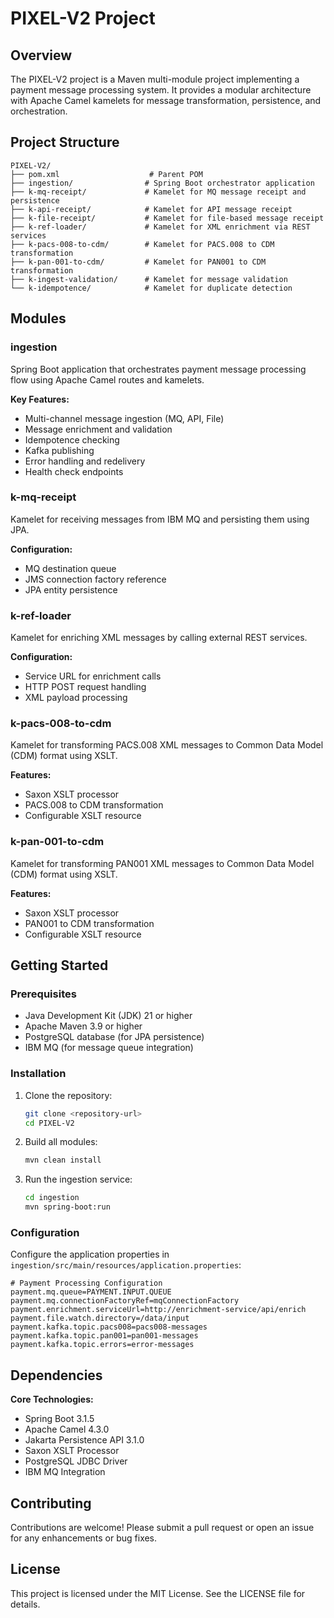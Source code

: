 # PIXEL-V2 Project

## Overview

The PIXEL-V2 project is a Maven multi-module project implementing a payment message processing system. It provides a modular architecture with Apache Camel kamelets for message transformation, persistence, and orchestration.

## Project Structure

```
PIXEL-V2/
├── pom.xml                    # Parent POM
├── ingestion/                # Spring Boot orchestrator application
├── k-mq-receipt/             # Kamelet for MQ message receipt and persistence
├── k-api-receipt/            # Kamelet for API message receipt
├── k-file-receipt/           # Kamelet for file-based message receipt
├── k-ref-loader/             # Kamelet for XML enrichment via REST services
├── k-pacs-008-to-cdm/        # Kamelet for PACS.008 to CDM transformation
├── k-pan-001-to-cdm/         # Kamelet for PAN001 to CDM transformation
├── k-ingest-validation/      # Kamelet for message validation
└── k-idempotence/            # Kamelet for duplicate detection
```

## Modules

### ingestion

Spring Boot application that orchestrates payment message processing flow using Apache Camel routes and kamelets.

**Key Features:**

- Multi-channel message ingestion (MQ, API, File)
- Message enrichment and validation
- Idempotence checking
- Kafka publishing
- Error handling and redelivery
- Health check endpoints

### k-mq-receipt

Kamelet for receiving messages from IBM MQ and persisting them using JPA.

**Configuration:**

- MQ destination queue
- JMS connection factory reference
- JPA entity persistence

### k-ref-loader

Kamelet for enriching XML messages by calling external REST services.

**Configuration:**

- Service URL for enrichment calls
- HTTP POST request handling
- XML payload processing

### k-pacs-008-to-cdm

Kamelet for transforming PACS.008 XML messages to Common Data Model (CDM) format using XSLT.

**Features:**

- Saxon XSLT processor
- PACS.008 to CDM transformation
- Configurable XSLT resource

### k-pan-001-to-cdm

Kamelet for transforming PAN001 XML messages to Common Data Model (CDM) format using XSLT.

**Features:**

- Saxon XSLT processor
- PAN001 to CDM transformation
- Configurable XSLT resource

## Getting Started

### Prerequisites

- Java Development Kit (JDK) 21 or higher
- Apache Maven 3.9 or higher
- PostgreSQL database (for JPA persistence)
- IBM MQ (for message queue integration)

### Installation

1. Clone the repository:

   ```bash
   git clone <repository-url>
   cd PIXEL-V2
   ```

2. Build all modules:

   ```bash
   mvn clean install
   ```

3. Run the ingestion service:
   ```bash
   cd ingestion
   mvn spring-boot:run
   ```

### Configuration

Configure the application properties in `ingestion/src/main/resources/application.properties`:

```properties
# Payment Processing Configuration
payment.mq.queue=PAYMENT.INPUT.QUEUE
payment.mq.connectionFactoryRef=mqConnectionFactory
payment.enrichment.serviceUrl=http://enrichment-service/api/enrich
payment.file.watch.directory=/data/input
payment.kafka.topic.pacs008=pacs008-messages
payment.kafka.topic.pan001=pan001-messages
payment.kafka.topic.errors=error-messages
```

## Dependencies

**Core Technologies:**

- Spring Boot 3.1.5
- Apache Camel 4.3.0
- Jakarta Persistence API 3.1.0
- Saxon XSLT Processor
- PostgreSQL JDBC Driver
- IBM MQ Integration

## Contributing

Contributions are welcome! Please submit a pull request or open an issue for any enhancements or bug fixes.

## License

This project is licensed under the MIT License. See the LICENSE file for details.
